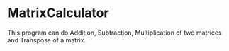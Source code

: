 # MatrixCalculator
This program can do Addition, Subtraction, Multiplication of two matrices and Transpose of a matrix.
